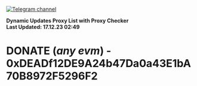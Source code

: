 [![Telegram channel](https://img.shields.io/endpoint?url=https://runkit.io/damiankrawczyk/telegram-badge/branches/master?url=https://t.me/n4z4v0d)](https://t.me/n4z4v0d) 

**Dynamic Updates Proxy List with Proxy Checker**  
**Last Updated: 17.12.23 02:49**

# DONATE (_any evm_) - 0xDEADf12DE9A24b47Da0a43E1bA70B8972F5296F2
